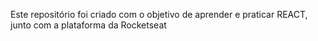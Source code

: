 Este repositório foi criado com o objetivo de aprender e praticar REACT, junto com a plataforma da Rocketseat
